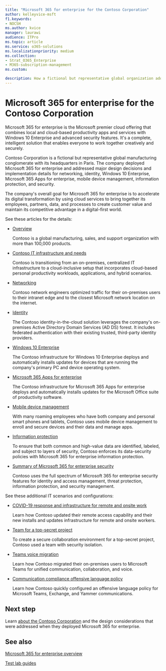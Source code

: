 ```yaml
---
title: "Microsoft 365 for enterprise for the Contoso Corporation"
author: kelleyvice-msft
f1.keywords:
- NOCSH
ms.author: kvice
manager: laurawi
audience: ITPro
ms.topic: article
ms.service: o365-solutions
ms.localizationpriority: medium
ms.collection: 
- Strat_O365_Enterprise
- M365-subscription-management
ms.custom:

description: How a fictional but representative global organization adopted Microsoft 365 for enterprise. 
---
```


# Microsoft 365 for enterprise for the Contoso Corporation

Microsoft 365 for enterprise is the Microsoft premier cloud offering that combines local and cloud-based productivity apps and services with Windows 10 Enterprise and advanced security features. It's a complete, intelligent solution that enables everyone to work together creatively and securely.

Contoso Corporation is a fictional but representative global manufacturing conglomerate with its headquarters in Paris. The company deployed Microsoft 365 for enterprise and addressed major design decisions and implementation details for networking, identity, Windows 10 Enterprise, Microsoft 365 Apps for enterprise, mobile device management, information protection, and security.

The company's overall goal for Microsoft 365 for enterprise is to accelerate its digital transformation by using cloud services to bring together its employees, partners, data, and processes to create customer value and maintain its competitive advantage in a digital-first world.

See these articles for the details:

- [Overview](contoso-overview.md)

  Contoso is a global manufacturing, sales, and support organization with more than 100,000 products.

- [Contoso IT infrastructure and needs](contoso-infra-needs.md)

  Contoso is transitioning from an on-premises, centralized IT infrastructure to a cloud-inclusive setup that incorporates cloud-based personal productivity workloads, applications, and hybrid scenarios.

- [Networking](contoso-networking.md)

  Contoso network engineers optimized traffic for their on-premises users to their intranet edge and to the closest Microsoft network location on the internet.

- [Identity](contoso-identity.md)

  The Contoso identity-in-the-cloud solution leverages the company's on-premises Active Directory Domain Services (AD DS) forest. It includes federated authentication with their existing trusted, third-party identity providers.

- [Windows 10 Enterprise](contoso-win10.md)

  The Contoso infrastructure for Windows 10 Enterprise deploys and automatically installs updates for devices that are running the company's primary PC and device operating system.

- [Microsoft 365 Apps for enterprise](contoso-o365pp.md)

  The Contoso infrastructure for Microsoft 365 Apps for enterprise deploys and automatically installs updates for the Microsoft Office suite of productivity software.

- [Mobile device management](contoso-mdm.md)

  With many roaming employees who have both company and personal smart phones and tablets, Contoso uses mobile device management to enroll and secure devices and their data and manage apps.

- [Information protection](contoso-info-protect.md)

  To ensure that both common and high-value data are identified, labeled, and subject to layers of security, Contoso enforces its data-security policies with Microsoft 365 for enterprise information protection.

- [Summary of Microsoft 365 for enterprise security](contoso-security-summary.md)

  Contoso uses the full spectrum of Microsoft 365 for enterprise security features for identity and access management, threat protection, information protection, and security management.

See these additional IT scenarios and configurations:

- [COVID-19 response and infrastructure for remote and onsite work](../solutions/contoso-remote-onsite-work.md)

  Learn how Contoso updated their remote access capability and their new installs and updates infrastructure for remote and onsite workers.

- [Team for a top-secret project](../solutions/contoso-team-for-top-secret-project.md)

  To create a secure collaboration environment for a top-secret project, Contoso used a team with security isolation.

- [Teams voice migration](/MicrosoftTeams/voice-case-study-overview)

  Learn how Contoso migrated their on-premises users to Microsoft Teams for unified communication, collaboration, and voice.

- [Communication compliance offensive language policy](../compliance/communication-compliance-case-study.md)

  Learn how Contoso quickly configured an offensive language policy for Microsoft Teams, Exchange, and Yammer communications.

## Next step

Learn [about the Contoso Corporation](contoso-overview.md) and the design considerations that were addressed when they deployed Microsoft 365 for enterprise.


## See also

[Microsoft 365 for enterprise overview](microsoft-365-overview.md)

[Test lab guides](m365-enterprise-test-lab-guides.md)